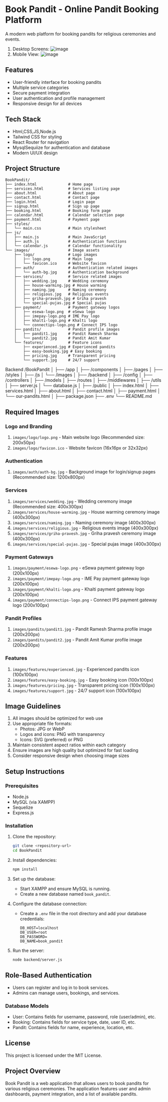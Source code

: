 # Book Pandit - Online Pandit Booking Platform

A modern web platform for booking pandits for religious ceremonies and events.
1. Desktop Screens:
   ![image](https://github.com/user-attachments/assets/72aba8ed-3f81-4bc2-ad58-b67177769ad5)
2. Mobile View:
   ![image](https://github.com/user-attachments/assets/f8938d1f-e981-4c6d-a852-1d484e562c58)

## Features

- User-friendly interface for booking pandits
- Multiple service categories
- Secure payment integration
- User authentication and profile management
- Responsive design for all devices

## Tech Stack

- Html,CSS,JS,Node.js
- Tailwind CSS for styling
- React Router for navigation
- MysqlSequiize for authentication and database
- Modern UI/UX design

## Project Structure

```
BookPandit/
├── index.html              # Home page
├── services.html           # Services listing page
├── about.html              # About page
├── contact.html            # Contact page
├── login.html              # Login page
├── signup.html             # Sign up page
├── booking.html            # Booking form page
├── calendar.html           # Calendar selection page
├── payment.html            # Payment page
├── styles/
│   └── main.css            # Main stylesheet
├── js/
│   ├── main.js             # Main JavaScript
│   ├── auth.js             # Authentication functions
│   └── calendar.js         # Calendar functionality
└── images/                 # Image assets
    ├── logo/               # Logo images
    │   ├── logo.png        # Main logo
    │   └── favicon.ico     # Website favicon
    ├── auth/               # Authentication related images
    │   └── auth-bg.jpg     # Authentication background
    ├── services/           # Service related images
    │   ├── wedding.jpg     # Wedding ceremony
    │   ├── house-warming.jpg # House warming
    │   ├── naming.jpg      # Naming ceremony
    │   ├── religious.jpg   # Religious events
    │   ├── griha-pravesh.jpg # Griha pravesh
    │   └── special-pujas.jpg # Special pujas
    ├── payment/            # Payment gateway logos
    │   ├── esewa-logo.png  # eSewa logo
    │   ├── imepay-logo.png # IME Pay logo
    │   ├── khalti-logo.png # Khalti logo
    │   └── connectips-logo.png # Connect IPS logo
    ├── pandits/            # Pandit profile images
    │   ├── pandit1.jpg     # Pandit Ramesh Sharma
    │   └── pandit2.jpg     # Pandit Amit Kumar
    └── features/           # Feature icons
        ├── experienced.jpg # Experienced pandits
        ├── easy-booking.jpg # Easy booking
        ├── pricing.jpg     # Transparent pricing
        └── support.jpg     # 24/7 support
```
Backend
/BookPandit
│
├── /app
│ ├── /components
│ ├── /pages
│ ├── /styles
│ ├── /js
│ └── /images
│
├── /backend
│ ├── /config
│ ├── /controllers
│ ├── /models
│ ├── /routes
│ ├── /middlewares
│ ├── /utils
│ ├── server.js
│ └── database.js
│
├── /public
│ ├── index.html
│ ├── services.html
│ ├── about.html
│ ├── contact.html
│ ├── payment.html
│ └── our-pandits.html
│
├── package.json
├── .env
└── README.md
## Required Images

### Logo and Branding
1. `images/logo/logo.png` - Main website logo (Recommended size: 200x50px)
2. `images/logo/favicon.ico` - Website favicon (16x16px or 32x32px)

### Authentication
1. `images/auth/auth-bg.jpg` - Background image for login/signup pages (Recommended size: 1200x800px)

### Services
1. `images/services/wedding.jpg` - Wedding ceremony image (Recommended size: 400x300px)
2. `images/services/house-warming.jpg` - House warming ceremony image (400x300px)
3. `images/services/naming.jpg` - Naming ceremony image (400x300px)
4. `images/services/religious.jpg` - Religious events image (400x300px)
5. `images/services/griha-pravesh.jpg` - Griha pravesh ceremony image (400x300px)
6. `images/services/special-pujas.jpg` - Special pujas image (400x300px)

### Payment Gateways
1. `images/payment/esewa-logo.png` - eSewa payment gateway logo (200x100px)
2. `images/payment/imepay-logo.png` - IME Pay payment gateway logo (200x100px)
3. `images/payment/khalti-logo.png` - Khalti payment gateway logo (200x100px)
4. `images/payment/connectips-logo.png` - Connect IPS payment gateway logo (200x100px)

### Pandit Profiles
1. `images/pandits/pandit1.jpg` - Pandit Ramesh Sharma profile image (200x200px)
2. `images/pandits/pandit2.jpg` - Pandit Amit Kumar profile image (200x200px)

### Features
1. `images/features/experienced.jpg` - Experienced pandits icon (100x100px)
2. `images/features/easy-booking.jpg` - Easy booking icon (100x100px)
3. `images/features/pricing.jpg` - Transparent pricing icon (100x100px)
4. `images/features/support.jpg` - 24/7 support icon (100x100px)

## Image Guidelines

1. All images should be optimized for web use
2. Use appropriate file formats:
   - Photos: JPG or WebP
   - Logos and icons: PNG with transparency
   - Icons: SVG (preferred) or PNG
3. Maintain consistent aspect ratios within each category
4. Ensure images are high quality but optimized for fast loading
5. Consider responsive design when choosing image sizes

## Setup Instructions

### Prerequisites
- Node.js
- MySQL (via XAMPP)
- Sequelize
- Express.js

### Installation
1. Clone the repository:
   ```bash
   git clone <repository-url>
   cd BookPandit
   ```

2. Install dependencies:
   ```bash
   npm install
   ```

3. Set up the database:
   - Start XAMPP and ensure MySQL is running.
   - Create a new database named `book_pandit`.

4. Configure the database connection:
   - Create a `.env` file in the root directory and add your database credentials:
     ```
     DB_HOST=localhost
     DB_USER=root
     DB_PASSWORD=
     DB_NAME=book_pandit
     ```

5. Run the server:
   ```bash
   node backend/server.js
   ```

## Role-Based Authentication
- Users can register and log in to book services.
- Admins can manage users, bookings, and services.

### Database Models
- User: Contains fields for username, password, role (user/admin), etc.
- Booking: Contains fields for service type, date, user ID, etc.
- Pandit: Contains fields for name, experience, location, etc.

## License
This project is licensed under the MIT License.

## Project Overview
Book Pandit is a web application that allows users to book pandits for various religious ceremonies. The application features user and admin dashboards, payment integration, and a list of available pandits. 
